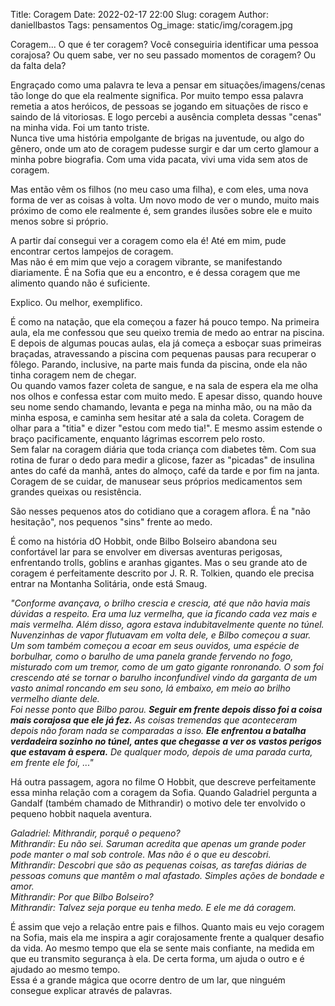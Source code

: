 Title: Coragem
Date: 2022-02-17 22:00
Slug: coragem
Author: daniellbastos
Tags: pensamentos
Og_image: static/img/coragem.jpg

Coragem... O que é ter coragem? Você conseguiria identificar uma pessoa corajosa? Ou quem sabe, ver no seu passado momentos de coragem? Ou da falta dela?

Engraçado como uma palavra te leva a pensar em situações/imagens/cenas tão longe do que ela realmente significa. Por muito tempo essa palavra remetia a atos heróicos, de pessoas se jogando em situações de risco e saindo de lá vitoriosas. E logo percebi a ausência completa dessas "cenas" na minha vida. Foi um tanto triste.  
Nunca tive uma história empolgante de brigas na juventude, ou algo do gênero, onde um ato de coragem pudesse surgir e dar um certo glamour a minha pobre biografia. Com uma vida pacata, vivi uma vida sem atos de coragem.

Mas então vêm os filhos (no meu caso uma filha), e com eles, uma nova forma de ver as coisas à volta. Um novo modo de ver o mundo, muito mais próximo de como ele realmente é, sem grandes ilusões sobre ele e muito menos sobre si próprio.

A partir daí consegui ver a coragem como ela é! Até em mim, pude encontrar certos lampejos de coragem.  
Mas não é em mim que vejo a coragem vibrante, se manifestando diariamente. É na Sofia que eu a encontro, e é dessa coragem que me alimento quando não é suficiente.

Explico. Ou melhor, exemplifico.

É como na natação, que ela começou a fazer há pouco tempo. Na primeira aula, ela me confessou que seu queixo tremia de medo ao entrar na piscina. E depois de algumas poucas aulas, ela já começa a esboçar suas primeiras braçadas, atravessando a piscina com pequenas pausas para recuperar o fôlego. Parando, inclusive, na parte mais funda da piscina, onde ela não tinha coragem nem de chegar.  
Ou quando vamos fazer coleta de sangue, e na sala de espera ela me olha nos olhos e confessa estar com muito medo. E apesar disso, quando houve seu nome sendo chamando, levanta e pega na minha mão, ou na mão da minha esposa, e caminha sem hesitar até a sala da coleta. Coragem de olhar para a "titia" e dizer "estou com medo tia!". E mesmo assim estende o braço pacificamente, enquanto lágrimas escorrem pelo rosto.  
Sem falar na coragem diária que toda criança com diabetes têm. Com sua rotina de furar o dedo para medir a glicose, fazer as "picadas" de insulina antes do café da manhã, antes do almoço, café da tarde e por fim na janta. Coragem de se cuidar, de manusear seus próprios medicamentos sem grandes queixas ou resistência.

São nesses pequenos atos do cotidiano que a coragem aflora. É na "não  hesitação", nos pequenos "sins" frente ao medo.

É como na história dO Hobbit, onde Bilbo Bolseiro abandona seu confortável lar para se envolver em diversas aventuras perigosas, enfrentando trolls, goblins e aranhas gigantes. Mas o seu grande ato de coragem é perfeitamente descrito por J. R. R. Tolkien, quando ele precisa entrar na Montanha Solitária, onde está Smaug.

*"Conforme avançava, o brilho crescia e crescia, até que não havia mais dúvidas a respeito. Era uma luz vermelha, que ia ficando cada vez mais e mais vermelha. Além disso, agora estava indubitavelmente quente no túnel. Nuvenzinhas de vapor flutuavam em volta dele, e Bilbo começou a suar. Um som também começou a ecoar em seus ouvidos, uma espécie de borbulhar, como o barulho de uma panela grande fervendo no fogo, misturado com um tremor, como de um gato gigante ronronando. O som foi crescendo até se tornar o barulho inconfundível vindo da garganta de um vasto animal roncando em seu sono, lá embaixo, em meio ao brilho vermelho diante dele.  
Foi nesse ponto que Bilbo parou. **Seguir em frente depois disso foi a coisa mais corajosa que ele já fez.** As coisas tremendas que aconteceram depois não foram nada se comparadas a isso. **Ele enfrentou a batalha verdadeira sozinho no túnel, antes que chegasse a ver os vastos perigos que estavam à espera.** De qualquer modo, depois de uma parada curta, em frente ele foi, ..."*

Há outra passagem, agora no filme O Hobbit, que descreve perfeitamente essa minha relação com a coragem da Sofia. Quando Galadriel pergunta a Gandalf (também chamado de Mithrandir) o motivo dele ter envolvido o pequeno hobbit naquela aventura.

*Galadriel: Mithrandir, porquê o pequeno?  
Mithrandir: Eu não sei. Saruman acredita que apenas um grande poder pode manter o mal sob controle. Mas não é o que eu descobri.  
Mithrandir: Descobri que são as pequenas coisas, as tarefas diárias de pessoas comuns que mantêm o mal afastado. Simples ações de bondade e amor.  
Mithrandir: Por que Bilbo Bolseiro?  
Mithrandir: Talvez seja porque eu tenha medo. E ele me dá coragem.*

É assim que vejo a relação entre pais e filhos. Quanto mais eu vejo coragem na Sofia, mais ela me inspira a agir corajosamente frente a qualquer desafio da vida. Ao mesmo tempo que ela se sente mais confiante, na medida em que eu transmito segurança à ela. De certa forma, um ajuda o outro e é ajudado ao mesmo tempo.  
Essa é a grande mágica que ocorre dentro de um lar, que ninguém consegue explicar através de palavras.
